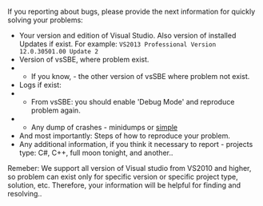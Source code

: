 If you reporting about bugs, please provide the next information for quickly solving your problems:

* Your version and edition of Visual Studio. Also version of installed Updates if exist. For example: `VS2013 Professional Version 12.0.30501.00 Update 2`
* Version of vsSBE, where problem exist.
* * If you know, - the other version of vsSBE where problem not exist.
* Logs if exist: 
* * From vsSBE: you should enable 'Debug Mode' and reproduce problem again.
* * Any dump of crashes - minidumps or [simple](https://drive.google.com/uc?id=0B0-ygoNBOTDcUVNLaUNfRWk3ZTg)
* And most importantly: Steps of how to reproduce your problem.
* Any additional information, if you think it necessary to report - projects type: C#, C++, full moon tonight, and another..

Remeber: We support all version of Visual studio from VS2010 and higher, so problem can exist only for specific version or specific project type, solution, etc.
Therefore, your information will be helpful for finding and resolving..
